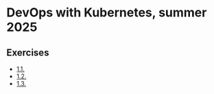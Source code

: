 # DevOps with Kubernetes, summer 2025

## Exercises

- [1.1.](https://github.com/jobatabs/devops-with-kubernetes/tree/1.1/log_output)
- [1.2.](https://github.com/jobatabs/devops-with-kubernetes/tree/1.2/todo-app)
- [1.3.](https://github.com/jobatabs/devops-with-kubernetes/tree/1.3/log_output/manifests/deployment.yaml)